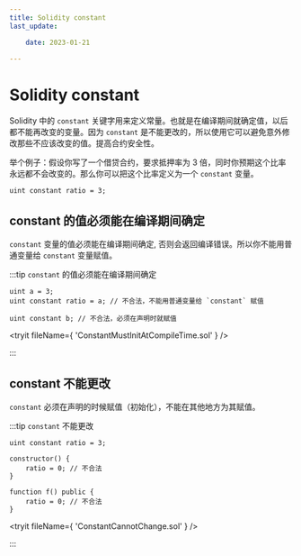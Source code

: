 ```yaml
---
title: Solidity constant
last_update:

    date: 2023-01-21

---
```


# Solidity constant

Solidity 中的 `constant` 关键字用来定义常量。也就是在编译期间就确定值，以后都不能再改变的变量。因为 `constant` 是不能更改的，所以使用它可以避免意外修改那些不应该改变的值。提高合约安全性。

举个例子：假设你写了一个借贷合约，要求抵押率为 3 倍，同时你预期这个比率永远都不会改变的。那么你可以把这个比率定义为一个 `constant` 变量。

```solidity
uint constant ratio = 3;
```

## constant 的值必须能在编译期间确定

`constant` 变量的值必须能在编译期间确定, 否则会返回编译错误。所以你不能用普通变量给 `constant` 变量赋值。

:::tip `constant` 的值必须能在编译期间确定 

```solidity
uint a = 3;
uint constant ratio = a; // 不合法，不能用普通变量给 `constant` 赋值

uint constant b; // 不合法，必须在声明时就赋值
```

<tryit fileName={ 'ConstantMustInitAtCompileTime.sol' } />

:::

## constant 不能更改

`constant` 必须在声明的时候赋值（初始化），不能在其他地方为其赋值。

:::tip `constant` 不能更改

```solidity
uint constant ratio = 3;

constructor() {
    ratio = 0; // 不合法
}

function f() public {
    ratio = 0; // 不合法
}
```

<tryit fileName={ 'ConstantCannotChange.sol' } />

:::
